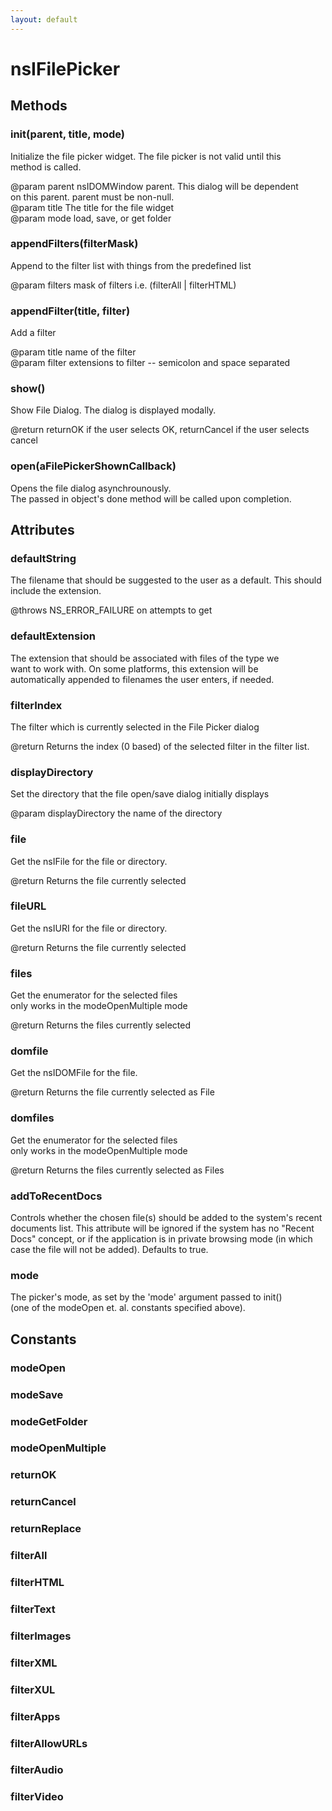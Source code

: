 ```yaml
---
layout: default
---
```


# nsIFilePicker #

## Methods ##

### init(parent, title, mode) ###
  
Initialize the file picker widget.  The file picker is not valid until this  
method is called.  
  
@param      parent   nsIDOMWindow parent.  This dialog will be dependent  
                     on this parent. parent must be non-null.  
@param      title    The title for the file widget  
@param      mode     load, save, or get folder  
  
  

### appendFilters(filterMask) ###
  
Append to the  filter list with things from the predefined list  
  
@param      filters  mask of filters i.e. (filterAll | filterHTML)  
  
  

### appendFilter(title, filter) ###
  
Add a filter  
  
@param      title    name of the filter  
@param      filter   extensions to filter -- semicolon and space separated  
  
  

### show() ###
  
Show File Dialog. The dialog is displayed modally.  
  
@return returnOK if the user selects OK, returnCancel if the user selects cancel  
  
  

### open(aFilePickerShownCallback) ###
  
Opens the file dialog asynchrounously.  
The passed in object's done method will be called upon completion.  
  

## Attributes ##

### defaultString ###
  
The filename that should be suggested to the user as a default. This should  
include the extension.  
  
@throws NS_ERROR_FAILURE on attempts to get  
  

### defaultExtension ###
  
The extension that should be associated with files of the type we  
want to work with.  On some platforms, this extension will be  
automatically appended to filenames the user enters, if needed.    
  

### filterIndex ###
  
The filter which is currently selected in the File Picker dialog  
  
@return Returns the index (0 based) of the selected filter in the filter list.   
  

### displayDirectory ###
  
Set the directory that the file open/save dialog initially displays  
  
@param      displayDirectory  the name of the directory  
  
  

### file ###
  
Get the nsIFile for the file or directory.  
  
@return Returns the file currently selected  
  

### fileURL ###
  
Get the nsIURI for the file or directory.  
  
@return Returns the file currently selected  
  

### files ###
  
Get the enumerator for the selected files  
only works in the modeOpenMultiple mode  
  
@return Returns the files currently selected  
  

### domfile ###
  
Get the nsIDOMFile for the file.  
  
@return Returns the file currently selected as File  
  

### domfiles ###
  
Get the enumerator for the selected files  
only works in the modeOpenMultiple mode  
  
@return Returns the files currently selected as Files  
  

### addToRecentDocs ###
  
Controls whether the chosen file(s) should be added to the system's recent  
documents list. This attribute will be ignored if the system has no "Recent  
Docs" concept, or if the application is in private browsing mode (in which  
case the file will not be added). Defaults to true.  
  

### mode ###
  
The picker's mode, as set by the 'mode' argument passed to init()  
(one of the modeOpen et. al. constants specified above).  
  

## Constants ##

### modeOpen ###

### modeSave ###

### modeGetFolder ###

### modeOpenMultiple ###

### returnOK ###

### returnCancel ###

### returnReplace ###

### filterAll ###

### filterHTML ###

### filterText ###

### filterImages ###

### filterXML ###

### filterXUL ###

### filterApps ###

### filterAllowURLs ###

### filterAudio ###

### filterVideo ###
